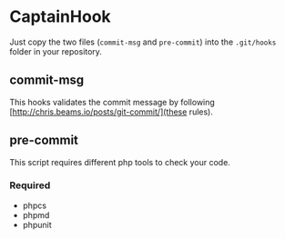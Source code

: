 # CaptainHook

Just copy the two files (`commit-msg` and `pre-commit`) into the `.git/hooks` folder in your repository.

## commit-msg

This hooks validates the commit message by following [http://chris.beams.io/posts/git-commit/](these rules).

## pre-commit

This script requires different php tools to check your code.

### Required
- phpcs
- phpmd
- phpunit
